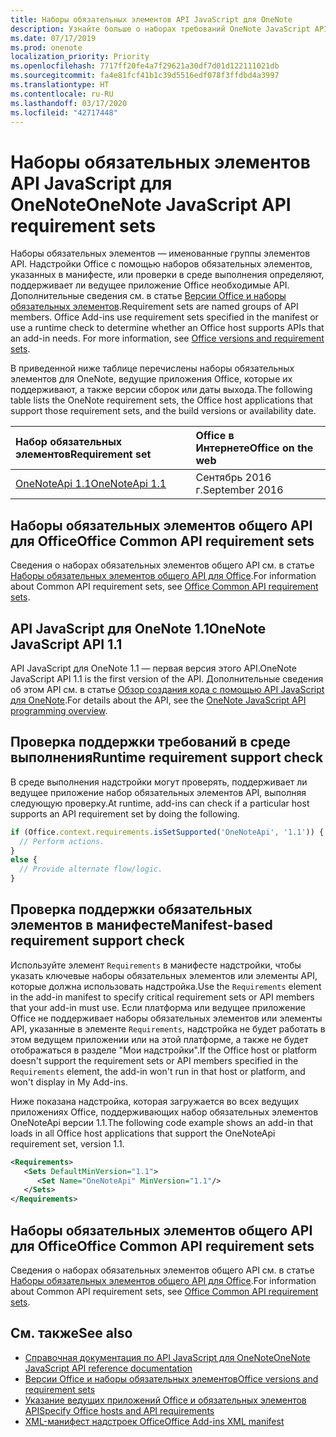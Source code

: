 ```yaml
---
title: Наборы обязательных элементов API JavaScript для OneNote
description: Узнайте больше о наборах требований OneNote JavaScript API
ms.date: 07/17/2019
ms.prod: onenote
localization_priority: Priority
ms.openlocfilehash: 7717ff20fe4a7f29621a30df7d01d122111021db
ms.sourcegitcommit: fa4e81fcf41b1c39d5516edf078f3ffdbd4a3997
ms.translationtype: HT
ms.contentlocale: ru-RU
ms.lasthandoff: 03/17/2020
ms.locfileid: "42717448"
---
```

# <a name="onenote-javascript-api-requirement-sets"></a><span data-ttu-id="3bc1b-103">Наборы обязательных элементов API JavaScript для OneNote</span><span class="sxs-lookup"><span data-stu-id="3bc1b-103">OneNote JavaScript API requirement sets</span></span>

<span data-ttu-id="3bc1b-p101">Наборы обязательных элементов — именованные группы элементов API. Надстройки Office с помощью наборов обязательных элементов, указанных в манифесте, или проверки в среде выполнения определяют, поддерживает ли ведущее приложение Office необходимые API. Дополнительные сведения см. в статье [Версии Office и наборы обязательных элементов](../../develop/office-versions-and-requirement-sets.md).</span><span class="sxs-lookup"><span data-stu-id="3bc1b-p101">Requirement sets are named groups of API members. Office Add-ins use requirement sets specified in the manifest or use a runtime check to determine whether an Office host supports APIs that an add-in needs. For more information, see [Office versions and requirement sets](../../develop/office-versions-and-requirement-sets.md).</span></span>

<span data-ttu-id="3bc1b-107">В приведенной ниже таблице перечислены наборы обязательных элементов для OneNote, ведущие приложения Office, которые их поддерживают, а также версии сборок или даты выхода.</span><span class="sxs-lookup"><span data-stu-id="3bc1b-107">The following table lists the OneNote requirement sets, the Office host applications that support those requirement sets, and the build versions or availability date.</span></span>

|  <span data-ttu-id="3bc1b-108">Набор обязательных элементов</span><span class="sxs-lookup"><span data-stu-id="3bc1b-108">Requirement set</span></span>  |  <span data-ttu-id="3bc1b-109">Office в Интернете</span><span class="sxs-lookup"><span data-stu-id="3bc1b-109">Office on the web</span></span> |
|:-----|:-----|
| [<span data-ttu-id="3bc1b-110">OneNoteApi 1.1</span><span class="sxs-lookup"><span data-stu-id="3bc1b-110">OneNoteApi 1.1</span></span>](/javascript/api/onenote?view=onenote-js-1.1)  | <span data-ttu-id="3bc1b-111">Сентябрь 2016 г.</span><span class="sxs-lookup"><span data-stu-id="3bc1b-111">September 2016</span></span> |  

## <a name="office-common-api-requirement-sets"></a><span data-ttu-id="3bc1b-112">Наборы обязательных элементов общего API для Office</span><span class="sxs-lookup"><span data-stu-id="3bc1b-112">Office Common API requirement sets</span></span>

<span data-ttu-id="3bc1b-113">Сведения о наборах обязательных элементов общего API см. в статье [Наборы обязательных элементов общего API для Office](office-add-in-requirement-sets.md).</span><span class="sxs-lookup"><span data-stu-id="3bc1b-113">For information about Common API requirement sets, see [Office Common API requirement sets](office-add-in-requirement-sets.md).</span></span>

## <a name="onenote-javascript-api-11"></a><span data-ttu-id="3bc1b-114">API JavaScript для OneNote 1.1</span><span class="sxs-lookup"><span data-stu-id="3bc1b-114">OneNote JavaScript API 1.1</span></span>

<span data-ttu-id="3bc1b-115">API JavaScript для OneNote 1.1 — первая версия этого API.</span><span class="sxs-lookup"><span data-stu-id="3bc1b-115">OneNote JavaScript API 1.1 is the first version of the API.</span></span> <span data-ttu-id="3bc1b-116">Дополнительные сведения об этом API см. в статье [Обзор создания кода с помощью API JavaScript для OneNote](../../onenote/onenote-add-ins-programming-overview.md).</span><span class="sxs-lookup"><span data-stu-id="3bc1b-116">For details about the API, see the [OneNote JavaScript API programming overview](../../onenote/onenote-add-ins-programming-overview.md).</span></span>

## <a name="runtime-requirement-support-check"></a><span data-ttu-id="3bc1b-117">Проверка поддержки требований в среде выполнения</span><span class="sxs-lookup"><span data-stu-id="3bc1b-117">Runtime requirement support check</span></span>

<span data-ttu-id="3bc1b-118">В среде выполнения надстройки могут проверять, поддерживает ли ведущее приложение набор обязательных элементов API, выполняя следующую проверку.</span><span class="sxs-lookup"><span data-stu-id="3bc1b-118">At runtime, add-ins can check if a particular host supports an API requirement set by doing the following.</span></span>

```js
if (Office.context.requirements.isSetSupported('OneNoteApi', '1.1')) {
  // Perform actions.
}
else {
  // Provide alternate flow/logic.
}
```

## <a name="manifest-based-requirement-support-check"></a><span data-ttu-id="3bc1b-119">Проверка поддержки обязательных элементов в манифесте</span><span class="sxs-lookup"><span data-stu-id="3bc1b-119">Manifest-based requirement support check</span></span>

<span data-ttu-id="3bc1b-120">Используйте элемент `Requirements` в манифесте надстройки, чтобы указать ключевые наборы обязательных элементов или элементы API, которые должна использовать надстройка.</span><span class="sxs-lookup"><span data-stu-id="3bc1b-120">Use the `Requirements` element in the add-in manifest to specify critical requirement sets or API members that your add-in must use.</span></span> <span data-ttu-id="3bc1b-121">Если платформа или ведущее приложение Office не поддерживает наборы обязательных элементов или элементы API, указанные в элементе `Requirements`, надстройка не будет работать в этом ведущем приложении или на этой платформе, а также не будет отображаться в разделе "Мои надстройки".</span><span class="sxs-lookup"><span data-stu-id="3bc1b-121">If the Office host or platform doesn't support the requirement sets or API members specified in the `Requirements` element, the add-in won't run in that host or platform, and won't display in My Add-ins.</span></span>

<span data-ttu-id="3bc1b-122">Ниже показана надстройка, которая загружается во всех ведущих приложениях Office, поддерживающих набор обязательных элементов OneNoteApi версии 1.1.</span><span class="sxs-lookup"><span data-stu-id="3bc1b-122">The following code example shows an add-in that loads in all Office host applications that support the OneNoteApi requirement set, version 1.1.</span></span>

```xml
<Requirements>
   <Sets DefaultMinVersion="1.1">
      <Set Name="OneNoteApi" MinVersion="1.1"/>
   </Sets>
</Requirements>
```

## <a name="office-common-api-requirement-sets"></a><span data-ttu-id="3bc1b-123">Наборы обязательных элементов общего API для Office</span><span class="sxs-lookup"><span data-stu-id="3bc1b-123">Office Common API requirement sets</span></span>

<span data-ttu-id="3bc1b-124">Сведения о наборах обязательных элементов общего API см. в статье [Наборы обязательных элементов общего API для Office](office-add-in-requirement-sets.md).</span><span class="sxs-lookup"><span data-stu-id="3bc1b-124">For information about Common API requirement sets, see [Office Common API requirement sets](office-add-in-requirement-sets.md).</span></span>

## <a name="see-also"></a><span data-ttu-id="3bc1b-125">См. также</span><span class="sxs-lookup"><span data-stu-id="3bc1b-125">See also</span></span>

- [<span data-ttu-id="3bc1b-126">Справочная документация по API JavaScript для OneNote</span><span class="sxs-lookup"><span data-stu-id="3bc1b-126">OneNote JavaScript API reference documentation</span></span>](/javascript/api/onenote)
- [<span data-ttu-id="3bc1b-127">Версии Office и наборы обязательных элементов</span><span class="sxs-lookup"><span data-stu-id="3bc1b-127">Office versions and requirement sets</span></span>](../../develop/office-versions-and-requirement-sets.md)
- [<span data-ttu-id="3bc1b-128">Указание ведущих приложений Office и обязательных элементов API</span><span class="sxs-lookup"><span data-stu-id="3bc1b-128">Specify Office hosts and API requirements</span></span>](../../develop/specify-office-hosts-and-api-requirements.md)
- [<span data-ttu-id="3bc1b-129">XML-манифест надстроек Office</span><span class="sxs-lookup"><span data-stu-id="3bc1b-129">Office Add-ins XML manifest</span></span>](../../develop/add-in-manifests.md)
